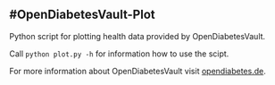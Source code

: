 #OpenDiabetesVault-Plot
-----------------------

Python script for plotting health data provided by OpenDiabetesVault.

Call `python plot.py -h` for information how to use the scipt.

For more information about OpenDiabetesVault visit [opendiabetes.de](http://opendiabetes.de).
